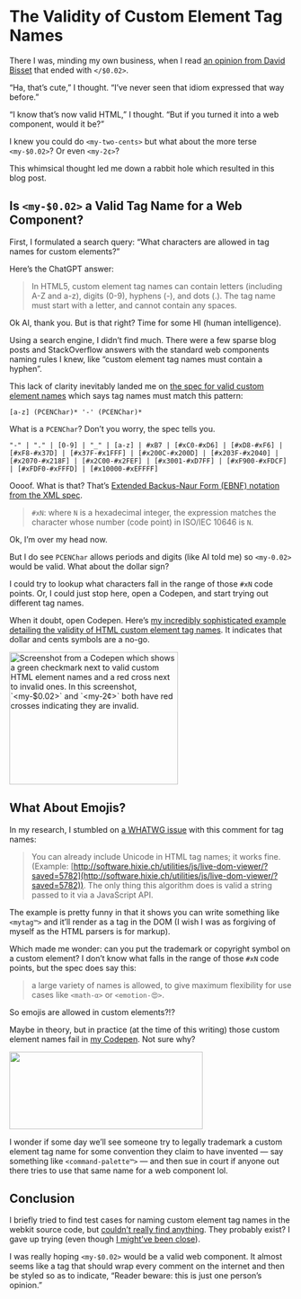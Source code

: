 # The Validity of Custom Element Tag Names

There I was, minding my own business, when I read [an opinion from David Bisset](https://twitter.com/dimensionmedia/status/1621156922924896256) that ended with `</$0.02>`.

“Ha, that’s cute,” I thought. “I’ve never seen that idiom expressed that way before.”

“I know that’s now valid HTML,” I thought. “But if you turned it into a web component, would it be?”

I knew you could do `<my-two-cents>` but what about the more terse `<my-$0.02>`? Or even `<my-2¢>`?

This whimsical thought led me down a rabbit hole which resulted in this blog post.

## Is `<my-$0.02>` a Valid Tag Name for a Web Component?

First, I formulated a search query: “What characters are allowed in tag names for custom elements?”

Here’s the ChatGPT answer:

> In HTML5, custom element tag names can contain letters (including A-Z and a-z), digits (0-9), hyphens (-), and dots (.). The tag name must start with a letter, and cannot contain any spaces.

Ok AI, thank you. But is that right? Time for some HI (human intelligence).

Using a search engine, I didn’t find much. There were a few sparse blog posts and StackOverflow answers with the standard web components naming rules I knew, like “custom element tag names must contain a hyphen”.

This lack of clarity inevitably landed me on [the spec for valid custom element names](https://html.spec.whatwg.org/#valid-custom-element-name) which says tag names must match this pattern:

`[a-z] (PCENChar)* '-' (PCENChar)*`

What is a `PCENChar`? Don’t you worry, the spec tells you.

```
"-" | "." | [0-9] | "_" | [a-z] | #xB7 | [#xC0-#xD6] | [#xD8-#xF6] | [#xF8-#x37D] | [#x37F-#x1FFF] | [#x200C-#x200D] | [#x203F-#x2040] | [#x2070-#x218F] | [#x2C00-#x2FEF] | [#x3001-#xD7FF] | [#xF900-#xFDCF] | [#xFDF0-#xFFFD] | [#x10000-#xEFFFF]
```

Oooof. What is that? That’s [Extended Backus-Naur Form (EBNF) notation from the XML spec](https://www.w3.org/TR/xml/#sec-notation).

> `#xN`: where `N` is a hexadecimal integer, the expression matches the character whose number (code point) in ISO/IEC 10646 is `N`.

Ok, I’m over my head now.

But I do see `PCENChar` allows periods and digits (like AI told me) so `<my-0.02>` would be valid. What about the dollar sign?

I could try to lookup what characters fall in the range of  those `#xN` code points. Or, I could just stop here, open a Codepen, and start trying out different tag names.

When it doubt, open Codepen. Here’s [my incredibly sophisticated example detailing the validity of HTML custom element tag names](https://codepen.io/jimniels/pen/QWBzMpw). It indicates that dollar and cents symbols are a no-go.

<img src="https://cdn.jim-nielsen.com/blog/2023/custom-element-symbols.png" width="300" height="236" alt="Screenshot from a Codepen which shows a green checkmark next to valid custom HTML element names and a red cross next to invalid ones. In this screenshot, `<my-$0.02>` and `<my-2¢>` both have red crosses indicating they are invalid." />


## What About Emojis?

In my research, I stumbled on [a WHATWG issue](https://github.com/whatwg/html/issues/3464) with this comment for tag names:

> You can already include Unicode in HTML tag names; it works fine. (Example: [http://software.hixie.ch/utilities/js/live-dom-viewer/?saved=5782](http://software.hixie.ch/utilities/js/live-dom-viewer/?saved=5782)). The only thing this algorithm does is valid a string passed to it via a JavaScript API.

The example is pretty funny in that it shows you can write something like `<mytag™>` and it’ll render as a tag in the DOM (I wish I was as forgiving of myself as the HTML parsers is for markup).

Which made me wonder: can you put the trademark or copyright symbol on a custom element? I don’t know what falls in the range of those `#xN` code points, but the spec does say this:

> a large variety of names is allowed, to give maximum flexibility for use cases like `<math-α>` or `<emotion-😍>`.

So emojis are allowed in custom elements?!?

Maybe in theory, but in practice (at the time of this writing) those custom element names fail in [my Codepen](https://codepen.io/jimniels/pen/QWBzMpw). Not sure why?

<img src="https://cdn.jim-nielsen.com/blog/2023/custom-element-copyrights.png" width="344" height="138" alt="" />

I wonder if some day we’ll see someone try to legally trademark a custom element tag name for some convention they claim to have invented — say something like `<command-palette™>` — and then sue in court if anyone out there tries to use that same name for a web component lol.

## Conclusion

I briefly tried to find test cases for naming custom element tag names in the webkit source code, but [couldn’t really find anything](https://github.com/WebKit/WebKit/commit/714821f562a1cb8fb11ee87f0778eed479425a7b). They probably exist? I gave up trying (even though [I might’ve been close](https://github.com/WebKit/WebKit/tree/main/LayoutTests/fast/custom-elements)).

I was really hoping `<my-$0.02>` would be a valid web component. It almost seems like a tag that should wrap every comment on the internet and then be styled so as to indicate, “Reader beware: this is just one person’s opinion.”
